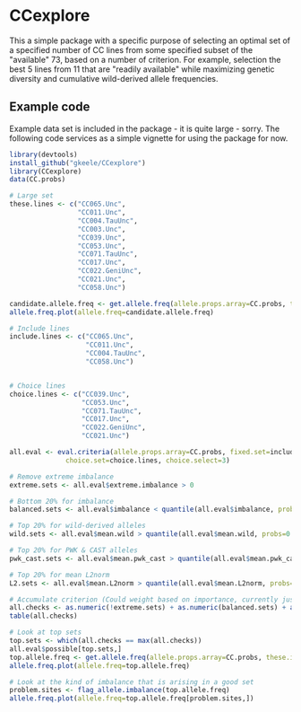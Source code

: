 CCexplore
=========

This a simple package with a specific purpose of selecting an optimal set of a specified number of CC lines from some specified subset of the "available" 73, based on a number of criterion. For example, selection the best 5 lines from 11 that are "readily available" while maximizing genetic diversity and cumulative wild-derived allele frequencies.

## Example code

Example data set is included in the package - it is quite large - sorry. The following code services as a simple vignette for using the package for now.

```r
library(devtools)
install_github("gkeele/CCexplore")
library(CCexplore)
data(CC.probs)

# Large set
these.lines <- c("CC065.Unc", 
                 "CC011.Unc", 
                 "CC004.TauUnc", 
                 "CC003.Unc", 
                 "CC039.Unc", 
                 "CC053.Unc", 
                 "CC071.TauUnc", 
                 "CC017.Unc", 
                 "CC022.GeniUnc", 
                 "CC021.Unc", 
                 "CC058.Unc")

candidate.allele.freq <- get.allele.freq(allele.props.array=CC.probs, these.individuals=these.lines)
allele.freq.plot(allele.freq=candidate.allele.freq)

# Include lines
include.lines <- c("CC065.Unc", 
                   "CC011.Unc", 
                   "CC004.TauUnc",   
                   "CC058.Unc")


# Choice lines
choice.lines <- c("CC039.Unc", 
                  "CC053.Unc", 
                  "CC071.TauUnc", 
                  "CC017.Unc", 
                  "CC022.GeniUnc", 
                  "CC021.Unc")

all.eval <- eval.criteria(allele.props.array=CC.probs, fixed.set=include.lines, 
			  choice.set=choice.lines, choice.select=3)

# Remove extreme imbalance
extreme.sets <- all.eval$extreme.imbalance > 0

# Bottom 20% for imbalance
balanced.sets <- all.eval$imbalance < quantile(all.eval$imbalance, probs=0.2)

# Top 20% for wild-derived alleles
wild.sets <- all.eval$mean.wild > quantile(all.eval$mean.wild, probs=0.8)

# Top 20% for PWK & CAST alleles
pwk_cast.sets <- all.eval$mean.pwk_cast > quantile(all.eval$mean.pwk_cast, probs=0.8)

# Top 20% for mean L2norm
L2.sets <- all.eval$mean.L2norm > quantile(all.eval$mean.L2norm, probs=0.8)

# Accumulate criterion (Could weight based on importance, currently just equally weighting)
all.checks <- as.numeric(!extreme.sets) + as.numeric(balanced.sets) + as.numeric(wild.sets) + as.numeric(pwk_cast.sets) + as.numeric(L2.sets)
table(all.checks)

# Look at top sets
top.sets <- which(all.checks == max(all.checks))
all.eval$possible[top.sets,]
top.allele.freq <- get.allele.freq(allele.props.array=CC.probs, these.individuals=all.eval$possible[top.sets[1],])
allele.freq.plot(allele.freq=top.allele.freq)

# Look at the kind of imbalance that is arising in a good set
problem.sites <- flag_allele.imbalance(top.allele.freq)
allele.freq.plot(allele.freq=top.allele.freq[problem.sites,])
```
